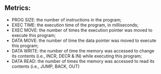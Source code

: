 ## Metrics: <br>
* PROG SIZE: the number of instructions in the program;
* EXEC TIME: the execution time of the program, in milliseconds;
* EXEC MOVE: the number of times the execution pointer was moved to execute this program;
* DATA MOVE: the number of time the data pointer was moved to execute this program;
* DATA WRITE: the number of time the memory was accessed to change its contents (i.e.,
INCR, DECR & IN) while executing this program;
* DATA READ: the number of times the memory was accessed to read its contents (i.e., JUMP,
BACK, OUT)